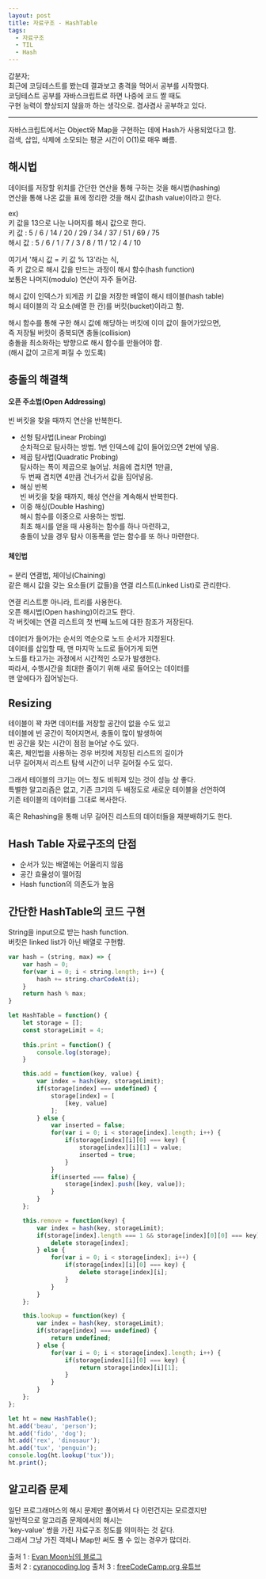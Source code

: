 ```yaml
---
layout: post
title: 자료구조 - HashTable
tags:
  - 자료구조
  - TIL
  - Hash
---
```

갑분자;  
최근에 코딩테스트를 봤는데 결과보고 충격을 먹어서 공부를 시작했다.  
코딩테스트 공부를 자바스크립트로 하면 나중에 코드 짤 때도  
구현 능력이 향상되지 않을까 하는 생각으로. 겸사겸사 공부하고 있다.  

***  

자바스크립트에서는 Object와 Map을 구현하는 데에 Hash가 사용되었다고 함.  
검색, 삽입, 삭제에 소모되는 평균 시간이 O(1)로 매우 빠름.  

## 해시법
데이터를 저장할 위치를 간단한 연산을 통해 구하는 것을 해시법(hashing)  
연산을 통해 나온 값을 표에 정리한 것을 해시 값(hash value)이라고 한다.  

ex)  
키 값을 13으로 나눈 나머지를 해시 값으로 한다.  
키 값 :      5 / 6 / 14 / 20 / 29 / 34 / 37 / 51 / 69 / 75  
해시 값 :    5 / 6 / 1 /  7  / 3 /  8  / 11 / 12 /  4  / 10  

여기서 '해시 값 = 키 값 % 13'라는 식,  
즉 키 값으로 해시 값을 만드는 과정이 해시 함수(hash function)  
보통은 나머지(modulo) 연산이 자주 들어감.  

해시 값이 인덱스가 되게끔 키 값을 저장한 배열이 해시 테이블(hash table)  
해시 테이블의 각 요소(배열 한 칸)를 버킷(bucket)이라고 함.  

해시 함수를 통해 구한 해시 값에 해당하는 버킷에 이미 값이 들어가있으면,  
즉 저장될 버킷이 중복되면 충돌(collision)  
충돌을 최소화하는 방향으로 해시 함수를 만들어야 함.  
(해시 값이 고르게 퍼질 수 있도록)  

## 충돌의 해결책
#### 오픈 주소법(Open Addressing)
빈 버킷을 찾을 때까지 연산을 반복한다.  

- 선형 탐사법(Linear Probing)  
순차적으로 탐사하는 방법. 1번 인덱스에 값이 들어있으면 2번에 넣음.  
- 제곱 탐사법(Quadratic Probing)  
탐사하는 폭이 제곱으로 늘어남. 처음에 겹치면 1만큼,  
두 번째 겹치면 4만큼 건너가서 값을 집어넣음.  
- 해싱 반복  
빈 버킷을 찾을 때까지, 해싱 연산을 계속해서 반복한다.  
- 이중 해싱(Double Hashing)  
해시 함수를 이중으로 사용하는 방법.  
최초 해시를 얻을 때 사용하는 함수를 하나 마련하고,  
충돌이 났을 경우 탐사 이동폭을 얻는 함수를 또 하나 마련한다.  

#### 체인법
= 분리 연결법, 체이닝(Chaining)  
같은 해시 값을 갖는 요소들(키 값들)을 연결 리스트(Linked List)로 관리한다.  

연결 리스트뿐 아니라, 트리를 사용한다.  
오픈 해시법(Open hashing)이라고도 한다.  
각 버킷에는 연결 리스트의 첫 번째 노드에 대한 참조가 저장된다.  

데이터가 들어가는 순서의 역순으로 노드 순서가 지정된다.  
데이터를 삽입할 때, 맨 마지막 노드로 들어가게 되면  
노드를 타고가는 과정에서 시간적인 소모가 발생한다.  
따라서, 수행시간을 최대한 줄이기 위해 새로 들어오는 데이터를  
맨 앞에다가 집어넣는다.  

## Resizing
테이블이 꽉 차면 데이터를 저장할 공간이 없을 수도 있고  
테이블에 빈 공간이 적어지면서, 충돌이 많이 발생하여  
빈 공간을 찾는 시간이 점점 늘어날 수도 있다.  
혹은, 체인법을 사용하는 경우 버킷에 저장된 리스트의 길이가  
너무 길어져서 리스트 탐색 시간이 너무 길어질 수도 있다.  

그래서 테이블의 크기는 어느 정도 비워져 있는 것이 성능 상 좋다.  
특별한 알고리즘은 없고, 기존 크기의 두 배정도로 새로운 테이블을 선언하여  
기존 테이블의 데이터를 그대로 복사한다.  

혹은 Rehashing을 통해 너무 길어진 리스트의 데이터들을 재분배하기도 한다.  

## Hash Table 자료구조의 단점
* 순서가 있는 배열에는 어울리지 않음
* 공간 효율성이 떨어짐
* Hash function의 의존도가 높음

## 간단한 HashTable의 코드 구현
String을 input으로 받는 hash function.  
버킷은 linked list가 아닌 배열로 구현함.
```javascript
var hash = (string, max) => {
    var hash = 0;
    for(var i = 0; i < string.length; i++) {
        hash += string.charCodeAt(i);
    }
    return hash % max;
}

let HashTable = function() {
    let storage = [];
    const storageLimit = 4;
    
    this.print = function() {
        console.log(storage);
    }

    this.add = function(key, value) {
        var index = hash(key, storageLimit);
        if(storage[index] === undefined) {
            storage[index] = [
                [key, value]
            ];
        } else {
            var inserted = false;
            for(var i = 0; i < storage[index].length; i++) {
                if(storage[index][i][0] === key) {
                    storage[index][i][1] = value;
                    inserted = true;
                }
            }
            if(inserted === false) {
                storage[index].push([key, value]);
            }
        }
    };

    this.remove = function(key) {
        var index = hash(key, storageLimit);
        if(storage[index].length === 1 && storage[index][0][0] === key) {
            delete storage[index];
        } else {
            for(var i = 0; i < storage[index]; i++) {
                if(storage[index][i][0] === key) {
                    delete storage[index][i];
                }
            }
        }
    };

    this.lookup = function(key) {
        var index = hash(key, storageLimit);
        if(storage[index] === undefined) {
            return undefined;
        } else {
            for(var i = 0; i < storage[index].length; i++) {
                if(storage[index][i][0] === key) {
                    return storage[index][i][1];
                }
            }
        }
    };
};

let ht = new HashTable();
ht.add('beau', 'person');
ht.add('fido', 'dog');
ht.add('rex', 'dinosaur');
ht.add('tux', 'penguin');
console.log(ht.lookup('tux'));
ht.print();
```

## 알고리즘 문제
일단 프로그래머스의 해시 문제만 풀어봐서 다 이런건지는 모르겠지만  
일반적으로 알고리즘 문제에서의 해시는  
'key-value' 쌍을 가진 자료구조 정도를 의미하는 것 같다.  
그래서 그냥 가진 객체나 Map만 써도 풀 수 있는 경우가 많더라.  

출처 1 : [Evan Moon님의 블로그](https://evan-moon.github.io/2019/06/25/hashtable-with-js/)  
출처 2 : [cyranocoding.log](https://velog.io/@cyranocoding/Hash-Hashing-Hash-Table%ED%95%B4%EC%8B%9C-%ED%95%B4%EC%8B%B1-%ED%95%B4%EC%8B%9C%ED%85%8C%EC%9D%B4%EB%B8%94-%EC%9E%90%EB%A3%8C%EA%B5%AC%EC%A1%B0%EC%9D%98-%EC%9D%B4%ED%95%B4-6ijyonph6o)
출처 3 : [freeCodeCamp.org 유튜브](https://www.youtube.com/watch?v=9YddVVsdG5A)

